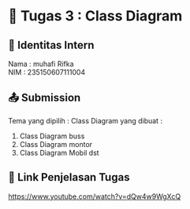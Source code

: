 # 📁 Tugas 3 : Class Diagram

## 👤 Identitas Intern
Nama : muhafi Rifka            
NIM  : 235150607111004

## 📤 Submission

Tema yang dipilih : 
Class Diagram yang dibuat : 
1. Class Diagram buss
2. Class Diagram montor
3. Class Diagram Mobil
dst

## 🔗 Link Penjelasan Tugas

https://www.youtube.com/watch?v=dQw4w9WgXcQ

